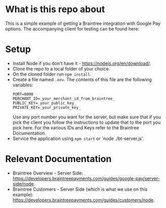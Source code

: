# What is this repo about

This is a simple example of getting a Braintree integration with Google Pay options.
The accompanying client for testing can be found here: 

# Setup
- Install Node if you don't have it - https://nodejs.org/en/download/.
- Clone the repo to a local folder of your choice.
- On the cloned folder run ```npm install```.
- Create a file named ```.env```. The contents of this file are the following variables:
  ```
  PORT=8000
  MERCHANT_ID=_your_merchant_id_from_braintree_
  PUBLIC_KEY=_your_public_key_
  PRIVATE_KEY=_your_private_key_
  ```
  Use any port number you want for the server, but make sure that if you pick the client you follow the instructions to update that to the port you pick here.
  For the various IDs and Keys refer to the Braintree Documentation.
- Service the application using `npm start` or `node ./bt-server.js'.

# Relevant Documentation

- Braintree Overview - Server Side: https://developers.braintreepayments.com/guides/google-pay/server-side/node.
- Braintree Customers - Server Side (which is what we use on this example): https://developers.braintreepayments.com/guides/customers/node.